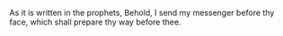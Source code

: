 As it is written in the prophets, Behold, I send my messenger before thy face, which shall prepare thy way before thee.
